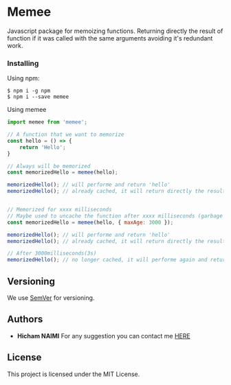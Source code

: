 # Memee

Javascript package for memoizing functions. Returning directly the result of function if it was called with the same arguments avoiding it's redundant work.

### Installing
Using npm:

```
$ npm i -g npm
$ npm i --save memee
```

Using memee

```javascript
import memee from 'memee';

// A function that we want to memorize
const hello = () => {
    return 'Hello';
}

// Always will be memorized
const memorizedHello = memee(hello);

memorizedHello(); // will performe and return 'hello'
memorizedHello(); // already cached, it will return directly the result 'hello


// Memorized for xxxx milliseconds
// Maybe used to uncache the function after xxxx milliseconds (garbage collecting purpose)
const memorizedHello = memee(hello, { maxAge: 3000 });

memorizedHello(); // will performe and return 'hello'
memorizedHello(); // already cached, it will return directly the result 'hello

// After 3000milliseconds(3s)
memorizedHello(); // no longer cached, it will performe again and return 'hello'
```

## Versioning

We use [SemVer](http://semver.org/) for versioning.

## Authors

* **Hicham NAIMI**
For any suggestion you can contact me [HERE](mailto:hicham.naimi.hn@gmail.com)

## License

This project is licensed under the MIT License.
